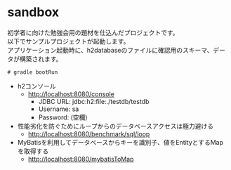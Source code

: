 # sandbox
初学者に向けた勉強会用の題材を仕込んだプロジェクトです。  
以下でサンプルプロジェクトが起動します。  
アプリケーション起動時に、h2databaseのファイルに確認用のスキーマ、データが構築されます。

```
# gradle bootRun
```
* h2コンソール 
  * [http://localhost:8080/console](http://localhost:8080/console)
    * JDBC URL: jdbc:h2:file:./testdb/testdb
    * Username: sa
    * Password: (空欄)
* 性能劣化を防ぐためにループからのデータベースアクセスは極力避ける
  * [http://localhost:8080/benchmark/sql/loop](http://localhost:8080/benchmark/sql/loop)
* MyBatisを利用してデータベースからキーを識別子、値をEntityとするMapを取得する
  * [http://localhost:8080/mybatisToMap](http://localhost:8080/mybatisToMap)
